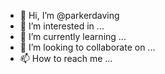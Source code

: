 - 👋 Hi, I’m @parkerdaving
- 👀 I’m interested in ...
- 🌱 I’m currently learning ...
- 💞️ I’m looking to collaborate on ...
- 📫 How to reach me ...

<!---
parkerdaving/parkerdaving is a ✨ special ✨ repository because its `README.md` (this file) appears on your GitHub profile.
You can click the Preview link to take a look at your changes.
--->

